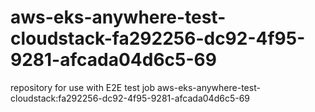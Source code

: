 # aws-eks-anywhere-test-cloudstack-fa292256-dc92-4f95-9281-afcada04d6c5-69
repository for use with E2E test job aws-eks-anywhere-test-cloudstack:fa292256-dc92-4f95-9281-afcada04d6c5-69
